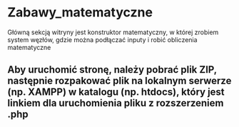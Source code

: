 # Zabawy_matematyczne

Główną sekcją witryny jest konstruktor matematyczny, w której 
zrobiem system węzłów, gdzie można podłączać inputy i robić 
obliczenia matematyczne
 
## Aby uruchomić stronę, należy pobrać plik ZIP, następnie rozpakować plik na lokalnym serwerze (np. XAMPP) w katalogu (np. htdocs), który jest linkiem dla uruchomienia pliku z rozszerzeniem .php

